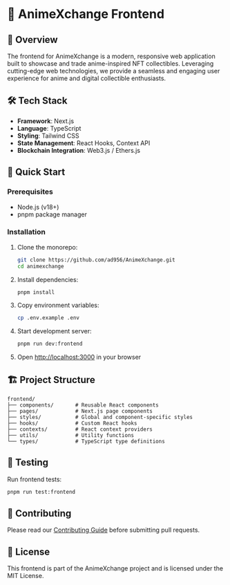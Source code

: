 # 🎨 AnimeXchange Frontend

## 📝 Overview

The frontend for AnimeXchange is a modern, responsive web application built to showcase and trade anime-inspired NFT collectibles. Leveraging cutting-edge web technologies, we provide a seamless and engaging user experience for anime and digital collectible enthusiasts.

## 🛠️ Tech Stack

- **Framework**: Next.js
- **Language**: TypeScript
- **Styling**: Tailwind CSS
- **State Management**: React Hooks, Context API
- **Blockchain Integration**: Web3.js / Ethers.js

## 🚀 Quick Start

### Prerequisites

- Node.js (v18+)
- pnpm package manager

### Installation

1. Clone the monorepo:

   ```bash
   git clone https://github.com/ad956/AnimeXchange.git
   cd animexchange
   ```

2. Install dependencies:

   ```bash
   pnpm install
   ```

3. Copy environment variables:

   ```bash
   cp .env.example .env
   ```

4. Start development server:

   ```bash
   pnpm run dev:frontend
   ```

5. Open [http://localhost:3000](http://localhost:3000) in your browser

## 🏗️ Project Structure

```
frontend/
├── components/       # Reusable React components
├── pages/            # Next.js page components
├── styles/           # Global and component-specific styles
├── hooks/            # Custom React hooks
├── contexts/         # React context providers
├── utils/            # Utility functions
└── types/            # TypeScript type definitions
```

## 🧪 Testing

Run frontend tests:

```bash
pnpm run test:frontend
```

## 🤝 Contributing

Please read our [Contributing Guide](../CONTRIBUTING.md) before submitting pull requests.

## 📜 License

This frontend is part of the AnimeXchange project and is licensed under the MIT License.